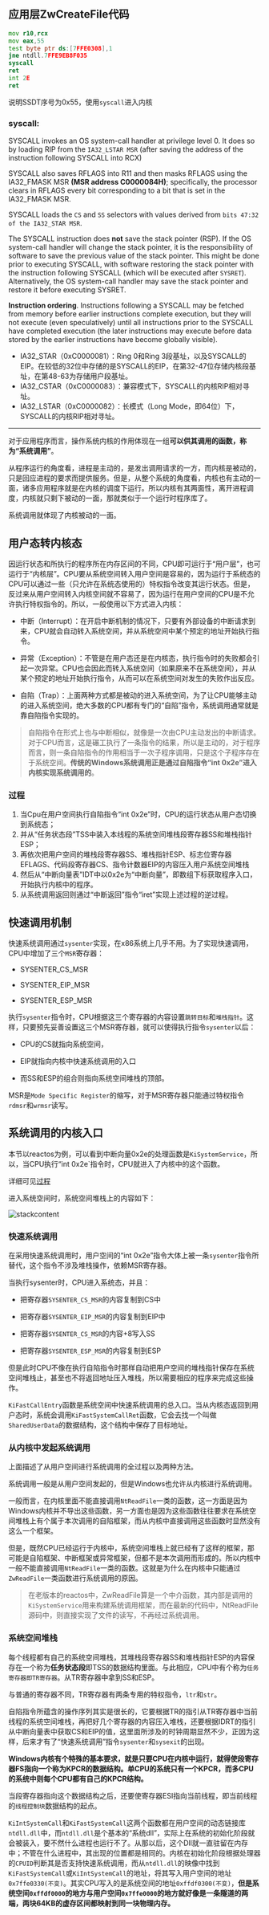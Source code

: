 ## 应用层ZwCreateFile代码

```asm
mov r10,rcx
mov eax,55
test byte ptr ds:[7FFE0308],1
jne ntdll.7FFE9EB8F035
syscall 
ret 
int 2E
ret 
```

说明SSDT序号为0x55，使用`syscall`进入内核

### syscall:

SYSCALL invokes an OS system-call handler at privilege level 0. It does so by loading RIP from the `IA32_LSTAR MSR` (after saving the address of the instruction following SYSCALL into RCX)

SYSCALL also saves RFLAGS into R11 and then masks RFLAGS using the IA32_FMASK MSR **(MSR address C0000084H)**; specifically, the processor clears in RFLAGS every bit corresponding to a bit that is set in the IA32_FMASK MSR.

SYSCALL loads the `CS` and `SS` selectors with values derived from `bits 47:32 of the IA32_STAR MSR`.

The SYSCALL instruction does **not** save the stack pointer (RSP). If the OS system-call handler will change the stack pointer, it is the responsibility of software to save the previous value of the stack pointer. This might be done prior to executing SYSCALL, with software restoring the stack pointer with the instruction following SYSCALL (which will be executed after `SYSRET`). Alternatively, the OS system-call handler may save the stack pointer and restore it before executing SYSRET.

**Instruction ordering**. Instructions following a SYSCALL may be fetched from memory before earlier instructions complete execution, but they will not execute (even speculatively) until all instructions prior to the SYSCALL have completed execution (the later instructions may execute before data stored by the earlier instructions have become globally visible).

- IA32_STAR（0xC0000081）：Ring 0和Ring 3段基址，以及SYSCALL的EIP。在较低的32位中存储的是SYSCALL的EIP，在第32-47位存储内核段基址，在第48-63为存储用户段基址。
- IA32_CSTAR（0xC0000083）：兼容模式下，SYSCALL的内核RIP相对寻址。
- IA32_LSTAR（0xC0000082）：长模式（Long Mode，即64位）下，SYSCALL的内核RIP相对寻址。



---


对于应用程序而言，操作系统内核的作用体现在一组**可以供其调用的函数，称为“系统调用”**。

从程序运行的角度看，进程是主动的，是发出调用请求的一方，而内核是被动的，只是回应进程的要求而提供服务。但是，从整个系统的角度看，内核也有主动的一面，诸多应用程序就是在内核的调度下运行。所以内核有其两面性，离开进程调度，内核就只剩下被动的一面，那就类似于一个运行时程序库了。

系统调用就体现了内核被动的一面。

## 用户态转内核态

因运行状态和所执行的程序所在内存区间的不同，CPU即可运行于“用户层”，也可运行于“内核层”。CPU要从系统空间转入用户空间是容易的，因为运行于系统态的CPU可以通过一些（只允许在系统态使用的）特权指令改变其运行状态。但是，反过来从用户空间转入内核空间就不容易了，因为运行在用户空间的CPU是不允许执行特权指令的。所以，一般使用以下方式进入内核：

- 中断（Interrupt）：在开启中断机制的情况下，只要有外部设备的中断请求到来，CPU就会自动转入系统空间，并从系统空间中某个预定的地址开始执行指令。

- 异常（Exception）：不管是在用户态还是在内核态，执行指令时的失败都会引起一次异常。CPU也会因此而转入系统空间（如果原来不在系统空间），并从某个预定的地址开始执行指令，从而可以在系统空间对发生的失败作出反应。

- 自陷（Trap）：上面两种方式都是被动的进入系统空间，为了让CPU能够主动的进入系统空间，绝大多数的CPU都有专门的“自陷”指令，系统调用通常就是靠自陷指令实现的。

> 自陷指令在形式上也与中断相似，就像是一次由CPU主动发出的中断请求。对于CPU而言，这是碾工执行了一条指令的结果，所以是主动的，对于程序而言，则一条自陷指令的作用相当于一次子程序调用，只是这个子程序存在于系统空间。**传统的Windows系统调用正是通过自陷指令“int 0x2e”进入内核实现系统调用的**。


<span id="procdure"> </span>
### 过程

1. 当Cpu在用户空间执行自陷指令“int 0x2e”时，CPU的运行状态从用户态切换到系统态；
2. 并从“任务状态段”TSS中装入本线程的系统空间堆栈段寄存器SS和堆栈指针ESP；
3. 再依次把用户空间的堆栈段寄存器SS、堆栈指针ESP、标志位寄存器EFLAGS、代码段寄存器CS、指令计数器EIP的内容压入用户系统空间堆栈
4. 然后从“中断向量表”IDT中以0x2e为“中断向量”，即数组下标获取程序入口，开始执行内核中的程序。
5. 从系统调用返回则通过“中断返回”指令“iret”实现上述过程的逆过程。


## 快速调用机制

快速系统调用通过`sysenter`实现，在x86系统上几乎不用。为了实现快速调用，CPU中增加了三个`MSR`寄存器：

- SYSENTER_CS_MSR

- SYSENTER_EIP_MSR

- SYSENTER_ESP_MSR

执行`sysenter`指令时，CPU根据这三个寄存器的内容设置`跳转目标`和`堆栈指针`。这样，只要预先妥善设置这三个MSR寄存器，就可以使得执行指令`sysenter`以后：

- CPU的CS就指向系统空间，

- EIP就指向内核中快速系统调用的入口

- 而SS和ESP的组合则指向系统空间堆栈的顶部。

MSR是`Mode Specific Register`的缩写，对于MSR寄存器只能通过特权指令`rdmsr`和`wrmsr`读写。



## 系统调用的内核入口

本节以reactos为例，可以看到中断向量0x2e的处理函数是`KiSystemService`，所以，当CPU执行“int 0x2e`指令时，CPU就进入了内核中的这个函数。

详细可见[过程](#procdure)

进入系统空间时，系统空间堆栈上的内容如下：

![stackcontent](./images/1573630080(1).jpg)

### 快速系统调用

在采用快速系统调用时，用户空间的“int 0x2e”指令大体上被一条`sysenter`指令所替代，这个指令不涉及堆栈操作，依赖MSR寄存器。

当执行sysenter时，CPU进入系统态，并且：

- 把寄存器`SYSENTER_CS_MSR`的内容复制到CS中

- 把寄存器`SYSENTER_EIP_MSR`的内容复制到EIP中

- 把寄存器`SYSENTER_CS_MSR`的内容+8写入SS

- 把寄存器`SYSENTER_ESP_MSR`的内容复制到ESP

但是此时CPU不像在执行自陷指令时那样自动把用户空间的堆栈指针保存在系统空间堆栈止，甚至也不将返回地址压入堆栈，所以需要相应的程序来完成这些操作。

`KiFastCallEntry`函数是系统空间中快速系统调用的总入口。当从内核态返回到用户态时，系统会调用`KiFastSystemCallRet`函数，它会去找一个叫做`SharedUserData`的数据结构，这个结构中保存了目标地址。


### 从内核中发起系统调用

上面描述了从用户空间进行系统调用的全过程以及两种方法。

系统调用一般是从用户空间发起的，但是Windows也允许从内核进行系统调用。

一般而言，在内核里面不能直接调用`NtReadFile`一类的函数，这一方面是因为Windows内核并不导出这些函数，另一方面也是因为这些函数往往要求在系统空间堆栈上有个属于本次调用的自陷框架，而从内核中直接调用这些函数时显然没有这么一个框架。

但是，既然CPU已经运行于内核中，系统空间堆栈上就已经有了这样的框架，那可能是自陷框架、中断框架或异常框架，但都不是本次调用而形成的。所以内核中一般不能直接调用`NtReadFile`一类的函数。这就是为什么在内核中只能通过`ZwReadFile`一类函数进行系统调用的原因。

> 在老版本的reactos中，ZwReadFile算是一个中介函数，其内部是调用的`KiSystemService`用来构建系统调用框架，而在最新的代码中，NtReadFile源码中，则直接实现了文件的读写，不再经过系统调用。





### 系统空间堆栈

每个线程都有自己的系统空间堆栈，其堆栈段寄存器SS和堆栈指针ESP的内容保存在一个称为**任务状态段**即TSS的数据结构里面。与此相应，CPU中有个称为`任务寄存器即TR寄存器`。从TR寄存器中拿到SS和ESP。

与普通的寄存器不同，TR寄存器有两条专用的特权指令，`ltr`和`str`。

自陷指令所蕴含的操作序列其实是很长的，它要根据TR的指引从TR寄存器中当前线程的系统空间堆栈，再把好几个寄存器的内容压入堆栈，还要根据IDRT的指引从中断向量表中获取CS和EIP的值，这里面所涉及的时钟周期显然不少，正因为这样，后来才有了“快速系统调用”指令`sysenter`和`sysexit`的出现。


**Windows内核有个特殊的基本要求，就是只要CPU在内核中运行，就得使段寄存器FS指向一个称为KPCR的数据结构。单CPU的系统只有一个KPCR，而多CPU的系统中则每个CPU都有自己的KPCR结构。**

当段寄存器指向这个数据结构之后，还要使寄存器ESI指向当前线程，即当前线程的`线程控制块`数据结构的起点。


`KiIntSystemCall`和`KiFastSystemCall`这两个函数都在用户空间的动态链接库`ntdll.dll`中，而`ntdll.dll`是个基本的“系统dll”，实际上在系统的初始化阶段就会被装入，要不然什么进程也运行不了。从那以后，这个Dll就一直驻留在内存中；不管在什么进程中，其出现的位置都是相同的。内核在初始化阶段根据处理器的`CPUID`判断其是否支持快速系统调用，而从`ntdll.dll`的映像中找到`KiFastSystemCall`或`KiIntSystemCall`的地址，将其写入用户空间的地址`0x7ffe0330(不变)`。其实CPU写入的是系统空间的地址`0xffdf0300(不变)`，**但是系统空间`0xffdf0000`的地方与用户空间`0x7ffe0000`的地方就好像是一条隧道的两端，两块64KB的虚存区间都映射到同一块物理内存。**
